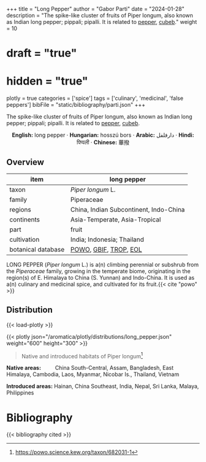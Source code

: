 +++
title = "Long Pepper"
author = "Gabor Parti"
date = "2024-01-28"
description = "The spike-like cluster of fruits of Piper longum, also known as Indian long pepper; pippali; pipalli. It is related to [pepper](../items/pepper), [cubeb](../items/cubeb)."
weight = 10
# draft = "true"
# hidden = "true"
plotly = true
categories = ['spice']
tags = ['culinary', 'medicinal', 'false peppers']
bibFile = "static/bibliography/parti.json"
+++

The spike-like cluster of fruits of Piper longum, also known as Indian long pepper; pippali; pipalli. It is related to [pepper](../items/pepper), [cubeb](../items/cubeb).

[<i class="fab fa-wikipedia-w"></i>](https://en.wikipedia.org/wiki/Long_pepper)

<center>

**English:** long pepper · **Hungarian:** hosszú bors · **Arabic:** <span class="arabic-text" dir="rtl">دارفلفل</span> · **Hindi:** <span class="devanagari-text">पिप्पली </span> · **Chinese:** <span class="traditional-chinese-text">蓽撥</span>

</center>

## Overview

|       item       |                                                                                    long pepper                                                                                   |
|------------------|----------------------------------------------------------------------------------------------------------------------------------------------------------------------------------|
|       taxon      |                                                                                 *Piper longum* L.                                                                                |
|      family      |                                                                                    Piperaceae                                                                                    |
|      regions     |                                                                      China, Indian Subcontinent, Indo-China                                                                      |
|    continents    |                                                                           Asia-Temperate, Asia-Tropical                                                                          |
|       part       |                                                                                       fruit                                                                                      |
|    cultivation   |                                                                            India; Indonesia; Thailand                                                                            |
|botanical database|[POWO](https://powo.science.kew.org/taxon/682031-1), [GBIF](https://www.gbif.org/species/3086338), [TROP](https://tropicos.org/name/25000012), [EOL](https://eol.org/pages/489436)|

LONG PEPPER (*Piper longum* L.) is a(n) climbing perennial or subshrub from the *Piperaceae* family, growing in the temperate biome, originating in the region(s) of E. Himalaya to China (S. Yunnan) and Indo-China. It is used as a(n) culinary and medicinal spice, and cultivated for its fruit.{{< cite "powo" >}}



## Distribution

{{< load-plotly >}}

{{< plotly json="/aromatica/plotly/distributions/long_pepper.json" weight="600" height="300" >}}

>Native and introduced habitats of Piper longum[^powo]

[^powo]: https://powo.science.kew.org/taxon/682031-1

<p style="text-align:left;">

**Native areas:** &ensp; &ensp; &ensp; China South-Central, Assam, Bangladesh, East Himalaya, Cambodia, Laos, Myanmar, Nicobar Is., Thailand, Vietnam

**Introduced areas:** Hainan, China Southeast, India, Nepal, Sri Lanka, Malaya, Philippines

</p>



# Bibliography

{{< bibliography cited >}}

